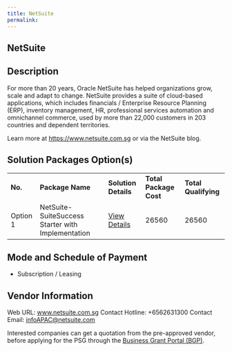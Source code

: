 ```yaml
---
title: NetSuite
permalink: 
---
```


## NetSuite

## Description

For more than 20 years, Oracle NetSuite has helped organizations grow, scale and adapt to change. NetSuite provides a suite of cloud-based applications, which includes financials / Enterprise Resource Planning (ERP), inventory management, HR, professional services automation and omnichannel commerce, used by more than 22,000 customers in 203 countries and dependent territories.

Learn more at https://www.netsuite.com.sg or via the NetSuite blog.

## Solution Packages Option(s)

<table>
<tr>
<td><b>No.</b></td>
<td><b>Package Name</b></td>
<td><b>Solution Details</b></td>
<td><b>Total Package Cost</b></td>
<td><b>Total Qualifying</b></td>
</tr>
<tr>
<td>Option 1</td>
<td>NetSuite-SuiteSuccess Starter with Implementation</td>
<td><a href='https://www.gobusiness.gov.sg/images/psg/DesensitisedOracleAnnexCRwef12August2021-_Part_12.pdf'>View Details</a></td>
<td>26560</td>
<td>26560</td>
</tr>
</table>

## Mode and Schedule of Payment

 - Subscription / Leasing

## Vendor Information

 Web URL: www.netsuite.com.sg 
Contact Hotline: +6562631300 
Contact Email: infoAPAC@netsuite.com 


Interested companies can get a quotation from the pre-approved vendor, before applying for the PSG through the <a href='https://www.businessgrants.gov.sg/'>Business Grant Portal (BGP)</a>.
